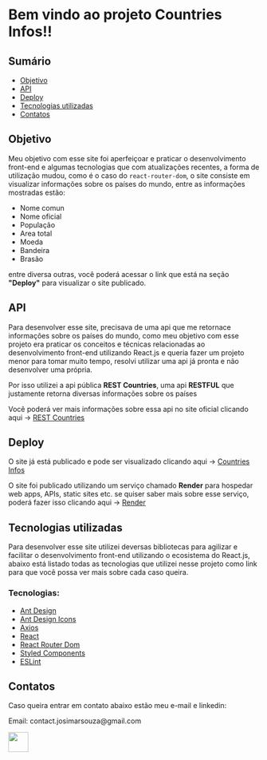 <h1>Bem vindo ao projeto Countries Infos!!</h1>

<h2>Sumário</h2>
<ul>
  <li><a href="#objective">Objetivo</a></li>
  <li><a href="#api">API</a></li>
  <li><a href="#deploy">Deploy</a></li>
  <li><a href="#used-tecnologies">Tecnologias utilizadas</a></li>
  <li><a href="#contacts">Contatos</a></li>
</ul>

<h2 id="objective">Objetivo</h2>
<p>Meu objetivo com esse site foi aperfeiçoar e praticar o desenvolvimento front-end e algumas tecnologias que com atualizações recentes, a forma de utilização mudou, como é o caso do <code>react-router-dom</code>, o site consiste em visualizar informações sobre os países do mundo, entre as informações mostradas estão:</p>
<ul>
  <li>Nome comun</li>
  <li>Nome oficial</li>
  <li>População</li>
  <li>Area total</li>
  <li>Moeda</li>
  <li>Bandeira</li>
  <li>Brasão</li>
</ul>
<p>entre diversa outras, você poderá acessar o link que está na seção <strong>"Deploy"</strong> para visualizar o site publicado.</p>

<h2 id="api">API</h2>
<p>Para desenvolver esse site, precisava de uma api que me retornace informações sobre os países do mundo, como meu objetivo com esse projeto era praticar os conceitos e técnicas relacionadas ao desenvolvimento front-end utilizando React.js e queria fazer um projeto menor para tomar muito tempo, resolvi utilizar uma api já pronta e não desenvolver uma própria.</p>
<p>Por isso utilizei a api pública <strong>REST Countries</strong>, uma api <strong>RESTFUL</strong> que justamente retorna diversas informações sobre os países</p>
<p>Você poderá ver mais informações sobre essa api no site oficial clicando aqui -> <a href="https://restcountries.com" target="_blank">REST Countries</a></p>

<h2 id="deploy">Deploy</h2>
<p>O site já está publicado e pode ser visualizado clicando aqui -> <a href="https://countries-infos.onrender.com" target="_blank">Countries Infos</a></p>
<p>O site foi publicado utilizando um serviço chamado <strong>Render</strong> para hospedar web apps, APIs, static sites etc. se quiser saber mais sobre esse serviço, poderá fazer isso clicando aqui -> <a href="https://render.com" target="_blank">Render</a></p>

<h2 id="used-tecnologies">Tecnologias utilizadas</h2>
<p>Para desenvolver esse site utilizei deversas bibliotecas para agilizar e facilitar o desenvolvimento front-end utilizando o ecosistema do React.js, abaixo está listado todas as tecnologias que utilizei nesse projeto como link para que você possa ver mais sobre cada caso queira.</p>
<h3>Tecnologias:</h3>
<ul>
  <li>
    <a href="https://ant.design" target="_blank">Ant Design</a>
  </li>
  <li>
    <a href="https://ant.design/components/icon" target="_blank">Ant Design Icons</a>
  </li>
  <li>
    <a href="https://axios-http.com/ptbr/docs/intro" target="_blank">Axios</a>
  </li>
  <li>
    <a href="https://react.dev" target="_blank">React</a>
  </li>
  <li>
    <a href="https://reactrouter.com/en/main" target="_blank">React Router Dom</a>
  </li>
  <li>
    <a href="https://styled-components.com" target="_blank">Styled Components</a>
  </li>
  <li>
    <a href="https://eslint.org" target="_blank">ESLint</a>
  </li>
</ul>

<h2 id="contacts">Contatos</h2>
<p>Caso queira entrar em contato abaixo estão meu e-mail e linkedin:</p>
<div>
  <p>Email: contact.josimarsouza@gmail.com</p>
  <a href="https://www.linkedin.com/in/josimar-souza-brito/" target="_blank">
    <img width="40px" src="https://cdn.jsdelivr.net/gh/devicons/devicon/icons/linkedin/linkedin-original.svg" />
  </a>
</div>
